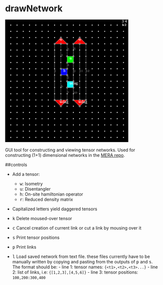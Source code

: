 # drawNetwork

<img src="https://raw.githubusercontent.com/akuczala/processing-sketches/master/drawNetwork/network-screenshot.png" width="400">

GUI tool for constructing and viewing tensor networks. Used for constructing (1+1) dimensional networks in the [MERA repo](www.github.com/akuczala/MERA/MERA-1D).

##controls

- Add a tensor:
    - <kbd>w</kbd>: Isometry
    - <kbd>u</kbd>: Disentangler
    - <kbd>h</kbd>: On-site hamiltonian operator
    - <kbd>r</kbd>: Reduced density matrix
- Capitalized letters yield daggered tensors

- <kbd>k</kbd> Delete moused-over tensor

- <kbd>c</kbd> Cancel creation of current link or cut a link by mousing over it

- <kbd>s</kbd> Print tensor positions
- <kbd>p</kbd> Print links 


- <kbd>l</kbd>
	Load saved network from text file. these files currently have to be manually written by copying and pasting from the outputs of  <kbd>p</kbd> and <kbd>s</kbd>. The format should be:
		- line 1: tensor names: `{<t1>,<t2>,<t3>...}`
		- line 2: list of links, i.e: `{[1,2,3],[4,5,6]}`
		- line 3: tensor positions: `100,200:300,400`
